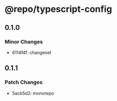 # @repo/typescript-config

## 0.1.0

### Minor Changes

- 6114f4f: changeset

## 0.1.1

### Patch Changes

- 5acb5d2: monorepo
